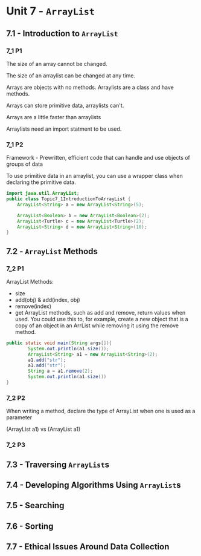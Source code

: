 # Unit 7 - `ArrayList`

## 7.1 - Introduction to `ArrayList`
### 7_1 P1
The size of an array cannot be changed.

The size of an arraylist can be changed at any time.

Arrays are objects with no methods. Arraylists are a class and have methods.

Arrays can store primitive data, arraylists can't.

Arrays are a little faster than arraylists

Arraylists need an import statment to be used.
### 7_1 P2
Framework - Prewritten, efficient code that can handle and use objects of groups of data

To use primitive data in an arraylist, you can use a wrapper class when declaring the primitive data.
```java
import java.util.ArrayList;
public class Topic7_1IntroductionToArrayList {
    ArrayList<String> a = new ArrayList<String>(5);

    ArrayList<Boolean> b = new ArrayList<Boolean>(2);
    ArrayList<Turtle> c = new ArrayList<Turtle>(2);
    ArrayList<String> d = new ArrayList<String>(10);
}
```
## 7.2 - `ArrayList` Methods
### 7_2 P1
ArrayList Methods:
+ size
+ add(obj) & add(index, obj)
+ remove(index)
+ get
ArrayList methods, such as add and remove, return values when used. You could use this to, for example, create a new object that is a copy of an object in an ArrList while removing it using the remove method.
```java
public static void main(String args[]){
        System.out.println(a1.size());
        ArrayList<String> a1 = new ArrayList<String>(2);
        a1.add("str");
        a1.add("str");
        String a = a1.remove(2);
        System.out.println(a1.size())
}
```
### 7_2 P2
When writing a method, declare the type of ArrayList when one is used as a parameter

(ArrayList<String> a1) vs (ArrayList a1)
### 7_2 P3

## 7.3 - Traversing `ArrayList`s

## 7.4 - Developing Algorithms Using `ArrayList`s

## 7.5 - Searching

## 7.6 - Sorting

## 7.7 - Ethical Issues Around Data Collection
